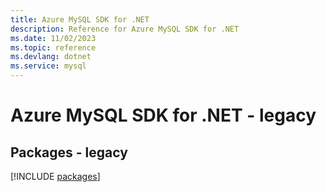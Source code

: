 ```yaml
---
title: Azure MySQL SDK for .NET
description: Reference for Azure MySQL SDK for .NET
ms.date: 11/02/2023
ms.topic: reference
ms.devlang: dotnet
ms.service: mysql
---
```

# Azure MySQL SDK for .NET - legacy
## Packages - legacy
[!INCLUDE [packages](mysql-index.md)]